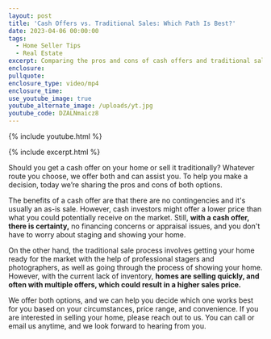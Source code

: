 ```yaml
---
layout: post
title: 'Cash Offers vs. Traditional Sales: Which Path Is Best?'
date: 2023-04-06 00:00:00
tags:
  - Home Seller Tips
  - Real Estate
excerpt: Comparing the pros and cons of cash offers and traditional sales.
enclosure:
pullquote:
enclosure_type: video/mp4
enclosure_time:
use_youtube_image: true
youtube_alternate_image: /uploads/yt.jpg
youtube_code: DZALNmaicz8
---
```

{% include youtube.html %}

{% include excerpt.html %}

Should you get a cash offer on your home or sell it traditionally? Whatever route you choose, we offer both and can assist you. To help you make a decision, today we’re sharing the pros and cons of both options.

The benefits of a cash offer are that there are no contingencies and it's usually an as-is sale. However, cash investors might offer a lower price than what you could potentially receive on the market. Still, **with a cash offer, there is certainty,** no financing concerns or appraisal issues, and you don't have to worry about staging and showing your home.

On the other hand, the traditional sale process involves getting your home ready for the market with the help of professional stagers and photographers, as well as going through the process of showing your home. However, with the current lack of inventory, **homes are selling quickly, and often with multiple offers, which could result in a higher sales price.**

We offer both options, and we can help you decide which one works best for you based on your circumstances, price range, and convenience. If you are interested in selling your home, please reach out to us. You can call or email us anytime, and we look forward to hearing from you.